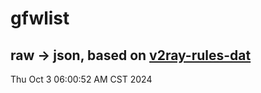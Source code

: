 # gfwlist
## raw -> json, based on [v2ray-rules-dat](https://github.com/Loyalsoldier/v2ray-rules-dat)
Thu Oct  3 06:00:52 AM CST 2024

